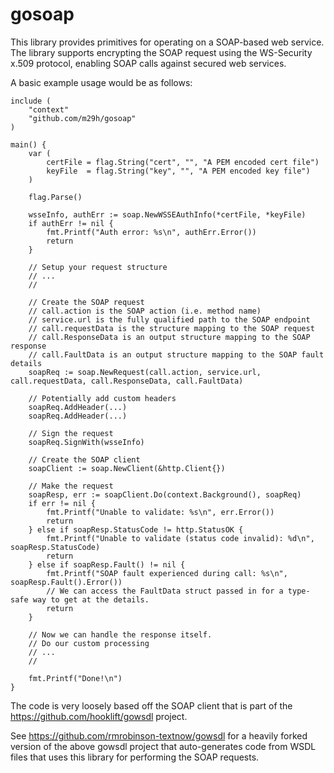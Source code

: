 # gosoap

This library provides primitives for operating on a SOAP-based web service. The library supports encrypting the SOAP request using the WS-Security x.509 protocol, enabling SOAP calls against secured web services.

A basic example usage would be as follows:

```
include (
    "context"
    "github.com/m29h/gosoap"
)

main() {
	var (
		certFile = flag.String("cert", "", "A PEM encoded cert file")
		keyFile  = flag.String("key", "", "A PEM encoded key file")
	)

	flag.Parse()

	wsseInfo, authErr := soap.NewWSSEAuthInfo(*certFile, *keyFile)
	if authErr != nil {
		fmt.Printf("Auth error: %s\n", authErr.Error())
		return
	}
	
	// Setup your request structure
	// ...
	//

    // Create the SOAP request
    // call.action is the SOAP action (i.e. method name)
    // service.url is the fully qualified path to the SOAP endpoint
    // call.requestData is the structure mapping to the SOAP request
    // call.ResponseData is an output structure mapping to the SOAP response
    // call.FaultData is an output structure mapping to the SOAP fault details
    soapReq := soap.NewRequest(call.action, service.url, call.requestData, call.ResponseData, call.FaultData)
    
    // Potentially add custom headers
    soapReq.AddHeader(...)
    soapReq.AddHeader(...)
    
    // Sign the request
    soapReq.SignWith(wsseInfo)
    
    // Create the SOAP client
    soapClient := soap.NewClient(&http.Client{})
    
    // Make the request
    soapResp, err := soapClient.Do(context.Background(), soapReq)
	if err != nil {
		fmt.Printf("Unable to validate: %s\n", err.Error())
		return
	} else if soapResp.StatusCode != http.StatusOK {
		fmt.Printf("Unable to validate (status code invalid): %d\n", soapResp.StatusCode)
		return
	} else if soapResp.Fault() != nil {
		fmt.Printf("SOAP fault experienced during call: %s\n", soapResp.Fault().Error())
		// We can access the FaultData struct passed in for a type-safe way to get at the details.
		return
	}
	
	// Now we can handle the response itself.
	// Do our custom processing
	// ...
	//
	
	fmt.Printf("Done!\n")
}
```

The code is very loosely based off the SOAP client that is part of the https://github.com/hooklift/gowsdl project.

See https://github.com/rmrobinson-textnow/gowsdl for a heavily forked version of the above gowsdl project that auto-generates code from WSDL files that uses this library for performing the SOAP requests.
